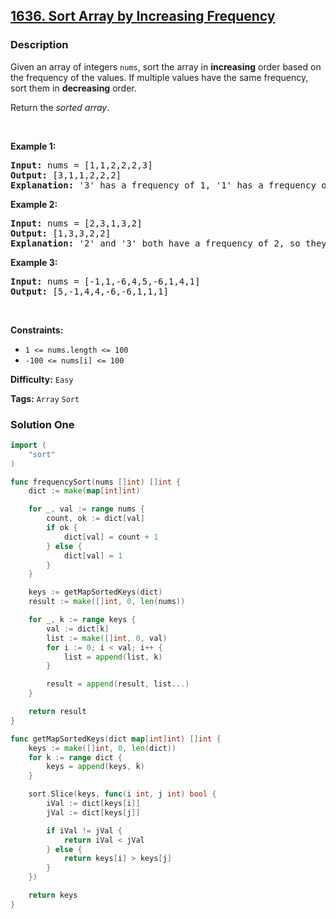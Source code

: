 ## [1636. Sort Array by Increasing Frequency](https://leetcode.com/problems/sort-array-by-increasing-frequency/)

### Description

<p>Given an array of integers <code>nums</code>, sort the array in <strong>increasing</strong> order based on the frequency of the values. If multiple values have the same frequency, sort them in <strong>decreasing</strong> order.</p>

<p>Return the <em>sorted array</em>.</p>

<p>&nbsp;</p>
<p><strong>Example 1:</strong></p>

<pre>
<strong>Input:</strong> nums = [1,1,2,2,2,3]
<strong>Output:</strong> [3,1,1,2,2,2]
<strong>Explanation:</strong> &#39;3&#39; has a frequency of 1, &#39;1&#39; has a frequency of 2, and &#39;2&#39; has a frequency of 3.
</pre>

<p><strong>Example 2:</strong></p>

<pre>
<strong>Input:</strong> nums = [2,3,1,3,2]
<strong>Output:</strong> [1,3,3,2,2]
<strong>Explanation:</strong> &#39;2&#39; and &#39;3&#39; both have a frequency of 2, so they are sorted in decreasing order.
</pre>

<p><strong>Example 3:</strong></p>

<pre>
<strong>Input:</strong> nums = [-1,1,-6,4,5,-6,1,4,1]
<strong>Output:</strong> [5,-1,4,4,-6,-6,1,1,1]</pre>

<p>&nbsp;</p>
<p><strong>Constraints:</strong></p>

<ul>
	<li><code>1 &lt;= nums.length &lt;= 100</code></li>
	<li><code>-100 &lt;= nums[i] &lt;= 100</code></li>
</ul>

**Difficulty:** `Easy`

**Tags:** `Array` `Sort`

### Solution One

```go
import (
	"sort"
)

func frequencySort(nums []int) []int {
	dict := make(map[int]int)

	for _, val := range nums {
		count, ok := dict[val]
		if ok {
			dict[val] = count + 1
		} else {
			dict[val] = 1
		}
	}

	keys := getMapSortedKeys(dict)
	result := make([]int, 0, len(nums))

	for _, k := range keys {
		val := dict[k]
		list := make([]int, 0, val)
		for i := 0; i < val; i++ {
			list = append(list, k)
		}

		result = append(result, list...)
	}

	return result
}

func getMapSortedKeys(dict map[int]int) []int {
	keys := make([]int, 0, len(dict))
	for k := range dict {
		keys = append(keys, k)
	}

	sort.Slice(keys, func(i int, j int) bool {
		iVal := dict[keys[i]]
		jVal := dict[keys[j]]

		if iVal != jVal {
			return iVal < jVal
		} else {
			return keys[i] > keys[j]
		}
	})

	return keys
}
```
